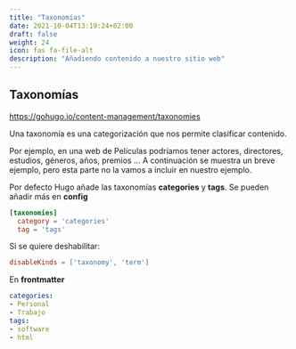 ```yaml
---
title: "Taxonomías"
date: 2021-10-04T13:19:24+02:00
draft: false
weight: 24
icon: fas fa-file-alt
description: "Añadiendo contenido a nuestro sitio web"
---
```


## Taxonomías
https://gohugo.io/content-management/taxonomies

Una taxonomía es una categorización que nos permite clasificar contenido.

Por ejemplo, en una web de Películas podríamos tener actores, directores, estudios, géneros, años, premios ...
A continuación se muestra un breve ejemplo, pero esta parte no la vamos a incluir en nuestro ejemplo.

Por defecto Hugo añade las taxonomías **categories** y **tags**. Se pueden añadir más en **config**

```toml
[taxonomies]
  category = 'categories'
  tag = 'tags'
```
Si se quiere deshabilitar:

```toml
disableKinds = ['taxonomy', 'term']
```

En **frontmatter**
```yaml
categories:
- Personal
- Trabajo
tags:
- software
- html
```
